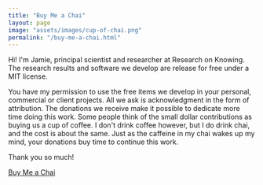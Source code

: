 ```yaml
---
title: "Buy Me a Chai"
layout: page
image: "assets/images/cup-of-chai.png"
permalink: "/buy-me-a-chai.html"
---
```


Hi! I'm Jamie, principal scientist and researcher at Research on Knowing. The research results and software we develop are release for free under a MIT license. 

You have my permission to use the free items we develop in your personal, commercial or client projects. All we ask is acknowledgment in the form of 
attribution. The donations we receive make it possible to dedicate more time doing this work. Some people think of the small dollar contributions as buying us a cup of coffee. I don't drink coffee however, but I do drink chai, and the cost is about the same. Just as the caffeine in my chai wakes up my mind, your donations buy time to continue this work.

Thank you so much!

<a target="_blank" class="btn btn-danger d-block" href="https://www.paypal.com/donate/?hosted_button_id=7VFRHTLFPN79Y"><i class="fa fa-coffee"></i> Buy Me a Chai</a>